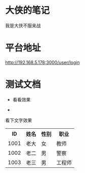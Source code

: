 # 大侠的笔记
我是大侠不服来战
# 平台地址
http://192.168.5.178:3000/user/login
# 测试文档
+ 看看效果
-

看下文字效果 

<table data-hy-role="doctbl">
  <tr>
      <th>ID</th>
      <th>姓名</th>
      <th>性别</th>
      <th>职业</th>
  </tr>
  <tr>
      <td>1001</td>
      <td>老大</td>
      <td>女</td>
      <td>教师</td>
  </tr>
  <tr>
      <td>1002</td>
      <td>老二</td>
      <td>男</td>
      <td>警察</td>
  </tr>
    <tr>
      <td>1003</td>
      <td>老三</td>
      <td>男</td>
      <td>工程师</td>
  </tr>
  
</table>
